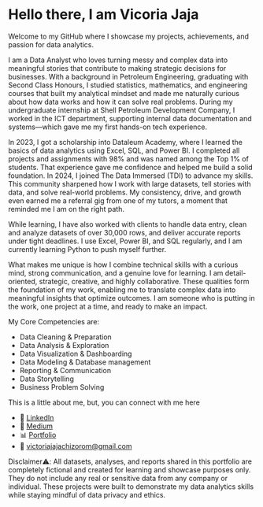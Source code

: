 # Hello there, I am Vicoria Jaja

Welcome to my GitHub where I showcase my projects, achievements, and passion for data analytics.

I am a Data Analyst who loves turning messy and complex data into meaningful stories that contribute to making strategic decisions for businesses. With a background in Petroleum Engineering, graduating with Second Class Honours, I studied statistics, mathematics, and engineering courses that built my analytical mindset and made me naturally curious about how data works and how it can solve real problems. During my undergraduate internship at Shell Petroleum Development Company, I worked in the ICT department, supporting internal data documentation and systems—which gave me my first hands-on tech experience.

In 2023, I got a scholarship into Dataleum Academy, where I learned the basics of data analytics using Excel, SQL, and Power BI. I completed all projects and assignments with 98% and was named among the Top 1% of students. That experience gave me confidence and helped me build a solid foundation.
In 2024, I joined The Data Immersed (TDI) to advance my skills. This community sharpened how I work with large datasets, tell stories with data, and solve real-world problems. My consistency, drive, and growth even earned me a referral gig from one of my tutors, a moment that reminded me I am on the right path.

While learning, I have also worked with clients to handle data entry, clean and analyze datasets of over 30,000 rows, and deliver accurate reports under tight deadlines. I use Excel, Power BI, and SQL regularly, and I am currently learning Python to push myself further.

What makes me unique is how I combine technical skills with a curious mind, strong communication, and a genuine love for learning. I am detail-oriented, strategic, creative, and highly collaborative. These qualities form the foundation of my work, enabling me to translate complex data into meaningful insights that optimize outcomes. I am someone who is putting in the work, one project at a time, and ready to make an impact.

My Core Competencies are:
- Data Cleaning & Preparation
- Data Analysis & Exploration
- Data Visualization & Dashboarding
- Data Modeling & Database management
- Reporting & Communication
- Data Storytelling
- Business Problem Solving

This is a little about me, but, you can connect with me here

- 🔗 [LinkedIn](https://www.linkedin.com/in/victoriajaja)  
- 📝 [Medium](https://vickeejai.medium.com)  
- 📊 [Portfolio](https://www.datascienceportfol.io/victoriajaja)  
- 💌 victoriajajachizorom@gmail.com

Disclaimer⚠️: All datasets, analyses, and reports shared in this portfolio are completely fictional and created for learning and showcase purposes only. They do not include any real or sensitive data from any company or individual. These projects were built to demonstrate my data analytics skills while staying mindful of data privacy and ethics.
